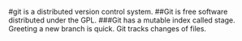 #git is a distributed version control system.
##Git is free software distributed under the GPL.
###Git has a mutable index called stage.
Greeting a new branch is quick.
Git tracks changes of files.
